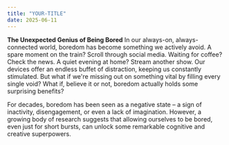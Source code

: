 ```yaml
---
title: "YOUR-TITLE"
date: 2025-06-11
---
```

<p><b>The Unexpected Genius of Being Bored</b>
In our always-on, always-connected world, boredom has become something we actively avoid. A spare moment on the train? Scroll through social media. Waiting for coffee? Check the news. A quiet evening at home? Stream another show. Our devices offer an endless buffet of distraction, keeping us constantly stimulated. But what if we're missing out on something vital by filling every single void? What if, believe it or not, boredom actually holds some surprising benefits?

For decades, boredom has been seen as a negative state – a sign of inactivity, disengagement, or even a lack of imagination. However, a growing body of research suggests that allowing ourselves to be bored, even just for short bursts, can unlock some remarkable cognitive and creative superpowers.</p>
